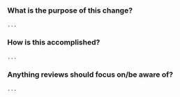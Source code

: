 ### What is the purpose of this change?

    ...

### How is this accomplished?

    ...

### Anything reviews should focus on/be aware of?

    ...
